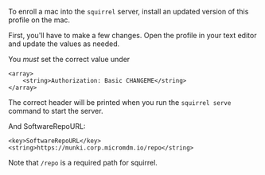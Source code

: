 To enroll a mac into the `squirrel` server, install an updated version of this profile on the mac.

First, you'll have to make a few changes. Open the profile in your text editor and update the values as needed.

You _must_ set the correct value under
```
<array>
    <string>Authorization: Basic CHANGEME</string>
</array>
```
The correct header will be printed when you run the `squirrel serve` command to start the server.


And SoftwareRepoURL:
```
<key>SoftwareRepoURL</key>
<string>https://munki.corp.micromdm.io/repo</string>
```

Note that `/repo` is a required path for squirrel.
